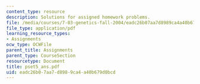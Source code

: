```yaml
---
content_type: resource
description: Solutions for assigned homework problems.
file: /media/courses/7-03-genetics-fall-2004/eadc26b07aa7d8989ca4a40b679d0bcd_pset5_ans.pdf
file_type: application/pdf
learning_resource_types:
- Assignments
ocw_type: OCWFile
parent_title: Assignments
parent_type: CourseSection
resourcetype: Document
title: pset5_ans.pdf
uid: eadc26b0-7aa7-d898-9ca4-a40b679d0bcd
---
```

